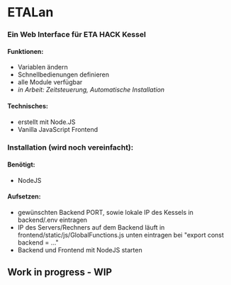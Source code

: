 # ETALan
### Ein Web Interface für ETA HACK Kessel
#### Funktionen:
- Variablen ändern
- Schnellbedienungen definieren
- alle Module verfügbar
- *in Arbeit: Zeitsteuerung, Automatische Installation*

#### Technisches:
- erstellt mit Node.JS
- Vanilla JavaScript Frontend

### Installation (wird noch vereinfacht):
#### Benötigt:
- NodeJS

#### Aufsetzen:
- gewünschten Backend PORT, sowie lokale IP des Kessels in backend/.env eintragen
- IP des Servers/Rechners auf dem Backend läuft in frontend/static/js/GlobalFunctions.js unten eintragen bei "export const backend = ..."
- Backend und Frontend mit NodeJS starten

## Work in progress - WIP

